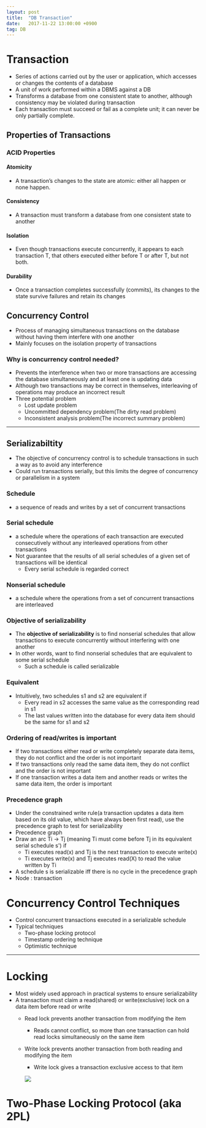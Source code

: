 ```yaml
---
layout: post
title:  "DB Transaction"
date:   2017-11-22 13:00:00 +0900
tag: DB
---
```


# Transaction

- Series of actions carried out by the user or application, which accesses or changes the contents of a database
- A unit of work performed within a DBMS against a DB
- Transforms a database from one consistent state to another, although consistency may be violated during transaction
- Each transaction must succeed or fail as a complete unit; it can never be only partially complete.

## Properties of Transactions


### ACID Properties

#### Atomicity
- A transaction’s changes to the state are atomic: either all happen or none happen.

#### Consistency
- A transaction must transform a database from one consistent state to another

#### Isolation
- Even though transactions execute concurrently, it appears to each transaction T, that others executed either before T or after T, but not both.

#### Durability
- Once a transaction completes successfully (commits), its changes to the state survive failures and retain its changes

## Concurrency Control

- Process of managing simultaneous transactions on the database without having them interfere with one another
- Mainly focuses on the isolation property of transactions

### Why is concurrency control needed?

- Prevents the interference when two or more transactions are accessing the database simultaneously and at least one is updating data
- Although two transactions may be correct in themselves, interleaving of operations may produce an incorrect result
- Three potential problem
  - Lost update problem
  - Uncommitted dependency problem(The dirty read problem)
  - Inconsistent analysis problem(The incorrect summary problem)

---

## Serializabiltity

- The objective of concurrency control is to schedule transactions in such a way as to avoid any interference
- Could run transactions serially, but this limits the degree of concurrency or parallelism in a system

### Schedule
- a sequence of reads and writes by a set of concurrent transactions

### Serial schedule
- a schedule where the operations of each transaction are executed consecutively without any interleaved operations from other transactions
- Not guarantee that the results of all serial schedules of a given set of transactions will be identical
  - Every serial schedule is regarded correct

### Nonserial schedule
- a schedule where the operations from a set of concurrent transactions are interleaved

### Objective of serializability
- The **objective of serializability** is to find nonserial schedules that allow transactions to execute concurrently without interfering with one another
- In other words, want to find nonserial schedules that are equivalent to some serial schedule
  - Such a schedule is called serializable

### Equivalent
- Intuitively, two schedules s1 and s2 are equivalent if
  - Every read in s2 accesses the same value as the corresponding read in s1
  - The last values written into the database for every data item should be the same for s1 and s2

### Ordering of read/writes is important

- If two transactions either read or write completely separate data items, they do not conflict and the order is not important
- If two transactions only read the same data item, they do not conflict and the order is not important
- If one transaction writes a data item and another reads or writes the same data item, the order is important

### Precedence graph
- Under the constrained write rule(a transaction updates a data item based on its old value, which have always been first read), use the precedence graph to test for serializability
- Precedence graph
- Draw an arc Ti -> Tj (meaning Ti must come before Tj in its equivalent serial schedule s') if
  - Ti executes read(x) and Tj is the next transaction to execute write(x)
  - Ti executes write(x) and Tj executes read(X) to read the value written by Ti
- A schedule s is serializable iff there is no cycle in the precedence graph
- Node : transaction

# Concurrency Control Techniques

- Control concurrent transactions executed in a serializable schedule
- Typical techniques
  - Two-phase locking protocol
  - Timestamp ordering technique
  - Optimistic technique

---

# Locking
- Most widely used approach in practical systems to ensure serializability
- A transaction must claim a read(shared) or write(exclusive) lock on a data item before read or write
  - Read lock prevents another transaction from modifying the item
    - Reads cannot conflict, so more than one transaction can hold read locks simultaneously on the same item
  - Write lock prevents another transaction from both reading and modifying the item
    - Write lock gives a transaction exclusive access to that item


    ![](http://www.trilliwon.com/blog/images/Lock_compatibility_matrix.png)

#   Two-Phase Locking Protocol (aka 2PL)
